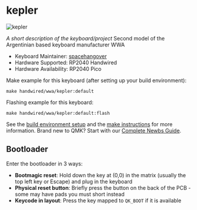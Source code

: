 # kepler

![kepler](https://i.imgur.com/UD1J92Eh.jpeg)

*A short description of the keyboard/project*
Second model of the Argentinian based keyboard manufacturer WWA

* Keyboard Maintainer: [spacehangover](https://github.com/spacehangover)
* Hardware Supported: RP2040 Handwired
* Hardware Availability: RP2040 Pico


Make example for this keyboard (after setting up your build environment):

    make handwired/wwa/kepler:default

Flashing example for this keyboard:

    make handwired/wwa/kepler:default:flash

See the [build environment setup](https://docs.qmk.fm/#/getting_started_build_tools) and the [make instructions](https://docs.qmk.fm/#/getting_started_make_guide) for more information. Brand new to QMK? Start with our [Complete Newbs Guide](https://docs.qmk.fm/#/newbs).

## Bootloader

Enter the bootloader in 3 ways:

* **Bootmagic reset**: Hold down the key at (0,0) in the matrix (usually the top left key or Escape) and plug in the keyboard
* **Physical reset button**: Briefly press the button on the back of the PCB - some may have pads you must short instead
* **Keycode in layout**: Press the key mapped to `QK_BOOT` if it is available
